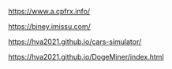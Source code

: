 https://www.a.cpfrx.info/

https://biney.imissu.com/

https://hva2021.github.io/cars-simulator/

https://hva2021.github.io/DogeMiner/index.html
